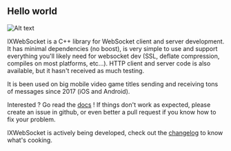 ## Hello world

![Alt text](https://travis-ci.org/machinezone/IXWebSocket.svg?branch=master) 

IXWebSocket is a C++ library for WebSocket client and server development. It has minimal dependencies (no boost), is very simple to use and support everything you'll likely need for websocket dev (SSL, deflate compression, compiles on most platforms, etc...). HTTP client and server code is also available, but it hasn't received as much testing.

It is been used on big mobile video game titles sending and receiving tons of messages since 2017 (iOS and Android).

Interested ? Go read the [docs](https://bsergean.github.io/IXWebSocket/site/) ! If things don't work as expected, please create an issue in github, or even better a pull request if you know how to fix your problem.

IXWebSocket is actively being developed, check out the [changelog](CHANGELOG.md) to know what's cooking.
